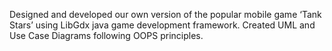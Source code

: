 Designed and developed our own version of the popular mobile game ‘Tank Stars’ using LibGdx java game development framework. 
Created UML and Use Case Diagrams following OOPS principles.
